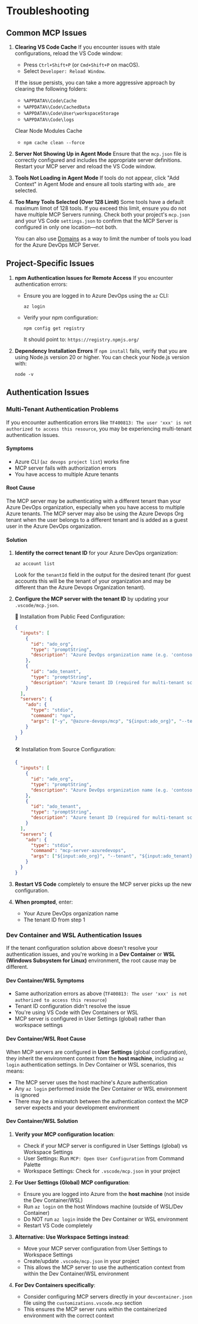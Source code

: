# Troubleshooting

## Common MCP Issues

1. **Clearing VS Code Cache**
   If you encounter issues with stale configurations, reload the VS Code window:
   - Press `Ctrl+Shift+P` (or `Cmd+Shift+P` on macOS).
   - Select `Developer: Reload Window`.

   If the issue persists, you can take a more aggressive approach by clearing the following folders:
   - `%APPDATA%\Code\Cache`
   - `%APPDATA%\Code\CachedData`
   - `%APPDATA%\Code\User\workspaceStorage`
   - `%APPDATA%\Code\logs`

   Clear Node Modules Cache
   - `npm cache clean --force`

2. **Server Not Showing Up in Agent Mode**
   Ensure that the `mcp.json` file is correctly configured and includes the appropriate server definitions. Restart your MCP server and reload the VS Code window.

3. **Tools Not Loading in Agent Mode**
   If tools do not appear, click "Add Context" in Agent Mode and ensure all tools starting with `ado_` are selected.

4. **Too Many Tools Selected (Over 128 Limit)**
   Some tools have a default maximum limot of 128 tools. If you exceed this limit, ensure you do not have multiple MCP Servers running. Check both your project's `mcp.json` and your VS Code `settings.json` to confirm that the MCP Server is configured in only one location—not both.

   You can also use [Domains](../README.md?tab=readme-ov-file#-using-domains) as a way to limit the number of tools you load for the Azure DevOps MCP Server.

## Project-Specific Issues

1. **npm Authentication Issues for Remote Access**
   If you encounter authentication errors:
   - Ensure you are logged in to Azure DevOps using the `az` CLI:

     ```pwsh
     az login
     ```

   - Verify your npm configuration:

     ```pwsh
     npm config get registry
     ```

     It should point to: `https://registry.npmjs.org/`

2. **Dependency Installation Errors**
   If `npm install` fails, verify that you are using Node.js version 20 or higher. You can check your Node.js version with:

   ```pwsh
   node -v
   ```

## Authentication Issues

### Multi-Tenant Authentication Problems

If you encounter authentication errors like `TF400813: The user 'xxx' is not authorized to access this resource`, you may be experiencing multi-tenant authentication issues.

#### Symptoms

- Azure CLI (`az devops project list`) works fine
- MCP server fails with authorization errors
- You have access to multiple Azure tenants

#### Root Cause

The MCP server may be authenticating with a different tenant than your Azure DevOps organization, especially when you have access to multiple Azure tenants. The MCP server may also be using the Azure Devops Org tenant when the user belongs to a different tenant and is added as a guest user in the Azure DevOps organization.

#### Solution

1. **Identify the correct tenant ID** for your Azure DevOps organization:

   ```pwsh
   az account list
   ```

   Look for the `tenantId` field in the output for the desired tenant (for guest accounts this will be the tenant of your organization and may be different than the Azure Devops Organization tenant).

2. **Configure the MCP server with the tenant ID** by updating your `.vscode/mcp.json`.

   🧨 Installation from Public Feed Configuration:

   ```json
   {
     "inputs": [
       {
         "id": "ado_org",
         "type": "promptString",
         "description": "Azure DevOps organization name (e.g. 'contoso')"
       },
       {
         "id": "ado_tenant",
         "type": "promptString",
         "description": "Azure tenant ID (required for multi-tenant scenarios)"
       }
     ],
     "servers": {
       "ado": {
         "type": "stdio",
         "command": "npx",
         "args": ["-y", "@azure-devops/mcp", "${input:ado_org}", "--tenant", "${input:ado_tenant}"]
       }
     }
   }
   ```

   🛠️ Installation from Source Configuration:

   ```json
   {
     "inputs": [
       {
         "id": "ado_org",
         "type": "promptString",
         "description": "Azure DevOps organization name (e.g. 'contoso')"
       },
       {
         "id": "ado_tenant",
         "type": "promptString",
         "description": "Azure tenant ID (required for multi-tenant scenarios)"
       }
     ],
     "servers": {
       "ado": {
         "type": "stdio",
         "command": "mcp-server-azuredevops",
         "args": ["${input:ado_org}", "--tenant", "${input:ado_tenant}"]
       }
     }
   }
   ```

3. **Restart VS Code** completely to ensure the MCP server picks up the new configuration.

4. **When prompted**, enter:
   - Your Azure DevOps organization name
   - The tenant ID from step 1

### Dev Container and WSL Authentication Issues

If the tenant configuration solution above doesn't resolve your authentication issues, and you're working in a **Dev Container** or **WSL (Windows Subsystem for Linux)** environment, the root cause may be different.

#### Dev Container/WSL Symptoms

- Same authorization errors as above (`TF400813: The user 'xxx' is not authorized to access this resource`)
- Tenant ID configuration didn't resolve the issue
- You're using VS Code with Dev Containers or WSL
- MCP server is configured in User Settings (global) rather than workspace settings

#### Dev Container/WSL Root Cause

When MCP servers are configured in **User Settings** (global configuration), they inherit the environment context from the **host machine**, including `az login` authentication settings. In Dev Container or WSL scenarios, this means:

- The MCP server uses the host machine's Azure authentication
- Any `az login` performed inside the Dev Container or WSL environment is ignored
- There may be a mismatch between the authentication context the MCP server expects and your development environment

#### Dev Container/WSL Solution

1. **Verify your MCP configuration location**:
   - Check if your MCP server is configured in User Settings (global) vs Workspace Settings
   - User Settings: Run `MCP: Open User Configuration` from Command Palette
   - Workspace Settings: Check for `.vscode/mcp.json` in your project

2. **For User Settings (Global) MCP configuration**:
   - Ensure you are logged into Azure from the **host machine** (not inside the Dev Container/WSL)
   - Run `az login` on the host Windows machine (outside of WSL/Dev Container)
   - Do NOT run `az login` inside the Dev Container or WSL environment
   - Restart VS Code completely

3. **Alternative: Use Workspace Settings instead**:
   - Move your MCP server configuration from User Settings to Workspace Settings
   - Create/update `.vscode/mcp.json` in your project
   - This allows the MCP server to use the authentication context from within the Dev Container/WSL environment

4. **For Dev Containers specifically**:
   - Consider configuring MCP servers directly in your `devcontainer.json` file using the `customizations.vscode.mcp` section
   - This ensures the MCP server runs within the containerized environment with the correct context
